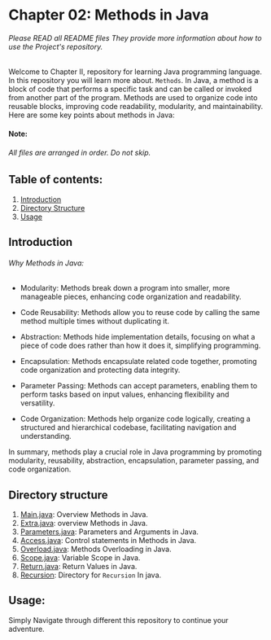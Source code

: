 # Chapter 02: Methods in Java

###### Please READ all README files They provide more information about how to use the Project's repository.

Welcome to Chapter II, repository for learning Java programming language. In this repository you will learn more about.
`Methods`.
In Java, a method is a block of code that performs a specific task and can be called or invoked from another part of the program. Methods are used to organize code into reusable blocks, improving code readability, modularity, and maintainability. Here are some key points about methods in Java:


#### Note:
###### All files are arranged in order. Do not skip.
## Table of contents:
1. [Introduction](#introduction)
2. [Directory Structure](#directory-structure)
3. [Usage](#Usage)

## Introduction
###### Why Methods in Java: 
- Modularity: Methods break down a program into smaller, more manageable pieces, enhancing code organization and readability.

- Code Reusability: Methods allow you to reuse code by calling the same method multiple times without duplicating it.

- Abstraction: Methods hide implementation details, focusing on what a piece of code does rather than how it does it, simplifying programming.

- Encapsulation: Methods encapsulate related code together, promoting code organization and protecting data integrity.

- Parameter Passing: Methods can accept parameters, enabling them to perform tasks based on input values, enhancing flexibility and versatility.

- Code Organization: Methods help organize code logically, creating a structured and hierarchical codebase, facilitating navigation and understanding.

In summary, methods play a crucial role in Java programming by promoting modularity, reusability, abstraction, encapsulation, parameter passing, and code organization.

## Directory structure
1. [Main.java](Main.java): Overview Methods in Java.
2. [Extra.java](Extra.java): overview Methods in Java.
3. [Parameters.java](Parameters.java): Parameters and Arguments in Java.
4. [Access.java](Access.java): Control statements in Methods in Java.
5. [Overload.java](Overloading.java): Methods Overloading in Java.
6. [Scope.java](Scope.java): Variable Scope in Java.
7. [Return.java](Return.java): Return Values in Java.
8. [Recursion](Recursion): Directory for `Recursion` In java.


## Usage:
Simply Navigate through different this repository to continue your adventure.
